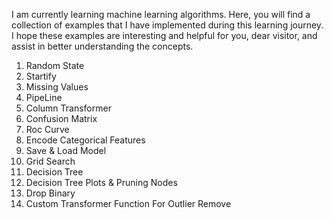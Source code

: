  I am currently learning machine learning algorithms. Here, you will find a collection of examples that I have implemented during this learning journey. I hope these examples are interesting and helpful for you, dear visitor, and assist in better understanding the concepts.

1. Random State
2. Startify
3. Missing Values
4. PipeLine
5. Column Transformer
6. Confusion Matrix
7. Roc Curve
8. Encode Categorical Features
9. Save & Load Model
10. Grid Search
11. Decision Tree
12. Decision Tree Plots & Pruning Nodes
13. Drop Binary
14. Custom Transformer Function For Outlier Remove
